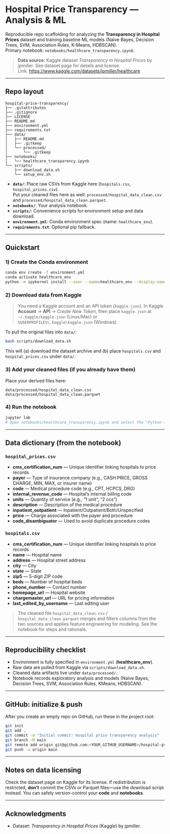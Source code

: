# Hospital Price Transparency — Analysis & ML

Reproducible repo scaffolding for analyzing the **Transparency in Hospital Prices** dataset and training baseline ML models (Naïve Bayes, Decision Trees, SVM, Association Rules, K-Means, HDBSCAN).  
Primary notebook: `notebooks/healthcare_transparency.ipynb`.

> **Data source**: Kaggle dataset *Transparency in Hospital Prices* by jpmiller. See dataset page for details and license.  
> Link: https://www.kaggle.com/datasets/jpmiller/healthcare

---

## Repo layout

```
hospital-price-transparency/
├── .gitattributes
├── .gitignore
├── LICENSE
├── README.md
├── environment.yml
├── requirements.txt
├── data/
│   ├── README.md
│   ├── .gitkeep
│   └── processed/
│       └── .gitkeep
├── notebooks/
│   └── healthcare_transparency.ipynb
└── scripts/
    ├── download_data.sh
    └── setup_env.sh
```

- **`data/`**: Place raw CSVs from Kaggle here (`hospitals.csv`, `hospital_prices.csv`).  
  Put your cleaned files here as well: `processed/hospital_data_clean.csv` and `processed/hospital_data_clean.parquet`.
- **`notebooks/`**: Your analysis notebook.
- **`scripts/`**: Convenience scripts for environment setup and data download.
- **`environment.yml`**: Conda environment spec (name: `healthcare_env`).
- **`requirements.txt`**: Optional pip fallback.

---

## Quickstart

### 1) Create the Conda environment
```bash
conda env create -f environment.yml
conda activate healthcare_env
python -m ipykernel install --user --name=healthcare_env --display-name "Python (healthcare_env)"
```

### 2) Download data from Kaggle
> You need a Kaggle account and an API token (`kaggle.json`). In Kaggle **Account** → **API** → *Create New Token*, then place `kaggle.json` at `~/.kaggle/kaggle.json` (Linux/Mac) or `%USERPROFILE%\.kaggle\kaggle.json` (Windows).

To pull the original files into `data/`:
```bash
bash scripts/download_data.sh
```
This will (a) download the dataset archive and (b) place `hospitals.csv` and `hospital_prices.csv` under `data/`.

### 3) Add your cleaned files (if you already have them)
Place your derived files here:
```
data/processed/hospital_data_clean.csv
data/processed/hospital_data_clean.parquet
```

### 4) Run the notebook
```bash
jupyter lab
# Open notebooks/healthcare_transparency.ipynb and select the "Python (healthcare_env)" kernel
```

---

## Data dictionary (from the notebook)

### `hospital_prices.csv`
- **cms_certification_num** — Unique identifier linking hospitals to price records  
- **payer** — Type of insurance company (e.g., CASH PRICE, GROSS CHARGE, MIN, MAX, or insurer name)  
- **code** — Medical procedure code (e.g., CPT, HCPCS, DRG)  
- **internal_revenue_code** — Hospital’s internal billing code  
- **units** — Quantity of service (e.g., “1 unit”, “2 ccs”)  
- **description** — Description of the medical procedure  
- **inpatient_outpatient** — Inpatient/Outpatient/Both/Unspecified  
- **price** — Charge associated with the payer and procedure  
- **code_disambiguator** — Used to avoid duplicate procedure codes  

### `hospitals.csv`
- **cms_certification_num** — Unique identifier linking hospitals to price records  
- **name** — Hospital name  
- **address** — Hospital street address  
- **city** — City  
- **state** — State  
- **zip5** — 5-digit ZIP code  
- **beds** — Number of hospital beds  
- **phone_number** — Contact number  
- **homepage_url** — Hospital website  
- **chargemaster_url** — URL for pricing information  
- **last_edited_by_username** — Last editing user  

> The cleaned file `hospital_data_clean.csv` / `hospital_data_clean.parquet` merges and filters columns from the two sources and applies feature engineering for modeling. See the notebook for steps and rationale.

---

## Reproducibility checklist

- Environment is fully specified in `environment.yml` (**healthcare_env**).  
- Raw data are pulled from Kaggle via `scripts/download_data.sh`.  
- Cleaned data artifacts live under `data/processed/`.  
- Notebook records exploratory analysis and models (Naïve Bayes, Decision Trees, SVM, Association Rules, KMeans, HDBSCAN).

---

## GitHub: initialize & push

After you create an empty repo on GitHub, run these in the project root:

```bash
git init
git add .
git commit -m "Initial commit: hospital price transparency analysis"
git branch -M main
git remote add origin git@github.com:<YOUR_GITHUB_USERNAME>/hospital-price-transparency.git
git push -u origin main
```

---

## Notes on data licensing

Check the dataset page on Kaggle for its license. If redistribution is restricted, **don’t** commit the CSVs or Parquet files—use the download script instead. You can safely version-control your **code** and **notebooks**.

---

## Acknowledgments

- Dataset: *Transparency in Hospital Prices* (Kaggle) by jpmiller.
